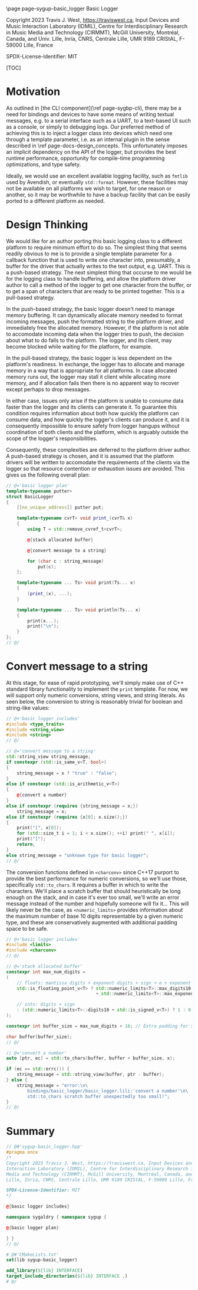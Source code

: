 \page page-sygup-basic_logger Basic Logger

Copyright 2023 Travis J. West, https://traviswest.ca, Input Devices and Music
Interaction Laboratory (IDMIL), Centre for Interdisciplinary Research in Music
Media and Technology (CIRMMT), McGill University, Montréal, Canada, and Univ.
Lille, Inria, CNRS, Centrale Lille, UMR 9189 CRIStAL, F-59000 Lille, France

SPDX-License-Identifier: MIT

[TOC]

# Motivation

As outlined in [the CLI component](\ref page-sygbp-cli), there may be a need
for bindings and devices to have some means of writing textual messages, e.g.
to a serial interface such as a UART, to a text-based UI such as a console, or
simply to debugging logs. Our preferred method of achieving this is to inject a
logger class into devices which need one through a template parameter, i.e. as
an internal plugin in the sense described in \ref page-docs-design_concepts.
This unfortunately imposes an implicit dependency on the API of the logger, but
provides the best runtime performance, opportunity for compile-time programming
optimizations, and type safety.

Ideally, we would use an excellent available logging facility, such as `fmtlib`
used by Avendish, or eventually `std::format`. However, these facilities may not
be available on all platforms we wish to target, for one reason or another,
so it may be worthwhile to have a backup facility that can be easily ported to
a different platform as needed.

# Design Thinking

We would like for an author porting this basic logging class to a different
platform to require minimum effort to do so. The simplest thing that seems
readily obvious to me is to provide a single template parameter for a callback
function that is used to write one character into, presumably, a buffer for
the driver that actually writes to the text output, e.g. UART. This is a
push-based strategy. The next simplest thing that occurse to me would be for
the logging class to handle buffering, and allow the platform driver author
to call a method of the logger to get one character from the buffer, or to
get a span of characters that are ready to be printed together. This is a
pull-based strategy.

In the push-based strategy, the basic logger doesn't need to manage memory
buffering. It can dynamically allocate memory needed to format incoming
messages, push the formatted string to the platform driver, and immediately
free the allocated memory. However, if the platform is not able to accomodate
incoming data when the logger tries to push, the decision about what to do
falls to the platform. The logger, and its client, may become blocked while
waiting for the platform, for example.

In the pull-based strategy, the basic logger is less dependent on the
platform's readiness. In exchange, the logger has to allocate and manage memory
in a way that is appropriate for all platforms. In case allocated memory runs
out, the logger may stall it client while allocating more memory, and if
allocation fails then there is no apparent way to recover except perhaps to
drop messages.

In either case, issues only arise if the platform is unable to consume data
faster than the logger and its clients can generate it. To guarantee this
condition requires information about both how quickly the platform can consume
data, and how quickly the logger's clients can produce it, and it is
consequently impossible to ensure safety from logger hangups without
coordination of both clients and the platform, which is arguably outside the
scope of the logger's responsibilities.

Consequently, these complexities are deferred to the platform driver author.
A push-based strategy is chosen, and it is assumed that the platform drivers
will be written to accomodate the requirements of the clients via the logger
so that resource contention or exhaustion issues are avoided. This gives us
the following overall plan:

```cpp
// @='basic logger plan'
template<typename putter>
struct BasicLogger
{
    [[no_unique_address]] putter put;

    template<typename cvrT> void print_(cvrT& x)
    {
        using T = std::remove_cvref_t<cvrT>;

        @{stack allocated buffer}

        @{convert message to a string}

        for (char c : string_message)
            put(c);
    };

    template<typename ... Ts> void print(Ts... x)
    {
        (print_(x), ...);
    }

    template<typename ... Ts> void println(Ts... x)
    {
        print(x...);
        print("\n");
    }
};
// @/
```

# Convert message to a string

At this stage, for ease of rapid prototyping, we'll simply make use of C++
standard library functionality to implement the `print` template. For now, we
will support only numeric conversions, string views, and string literals. As
seen below, the conversion to string is reasonably trivial for boolean and
string-like values:

```cpp
// @+'basic logger includes'
#include <type_traits>
#include <string_view>
#include <string>
// @/

// @='convert message to a string'
std::string_view string_message;
if constexpr (std::is_same_v<T, bool>)
{
    string_message = x ? "true" : "false";
}
else if constexpr (std::is_arithmetic_v<T>)
{
    @{convert a number}
}
else if constexpr (requires {string_message = x;})
    string_message = x;
else if constexpr (requires {x[0]; x.size();})
{
    print("[", x[0]);
    for (std::size_t i = 1; i < x.size(); ++i) print(" ", x[i]);
    print("]");
    return;
}
else string_message = "unknown type for basic logger";
// @/
```

The conversion functions defined in `<charconv>` since C++17 purport to provide
the best performance for numeric conversions, so we'll use those, specifically
`std::to_chars`. It requires a buffer in which to write the characters. We'll
place a scratch buffer that should heuristically be long enough on the stack,
and in case it's ever too small, we'll write an error message instead of the
number and hopefully someone will fix it... This will likely never be the case,
as `<numeric_limits>` provides information about the maximum number of base 10
digits representable by a given numeric type, and these are conservatively
augmented with additional padding space to be safe.

```cpp
// @+'basic logger includes'
#include <limits>
#include <charconv>
// @/

// @='stack allocated buffer'
constexpr int max_num_digits =
(
    // floats: mantissa digits + exponent digits + sign + e + exponent sign
    std::is_floating_point_v<T> ? std::numeric_limits<T>::max_digits10
                                  + std::numeric_limits<T>::max_exponent10 + 3

    // ints: digits + sign
    : (std::numeric_limits<T>::digits10 + std::is_signed_v<T>) ? 1 : 0
);

constexpr int buffer_size = max_num_digits + 16; // Extra padding for safety

char buffer[buffer_size];
// @/

// @='convert a number'
auto [ptr, ec] = std::to_chars(buffer, buffer + buffer_size, x);

if (ec == std::errc()) {
    string_message = std::string_view(buffer, ptr - buffer);
} else {
    string_message = "error:\n\
        bindings/basic_logger/basic_logger.lili:'convert a number'\n\
        std::to_chars scratch buffer unexpectedly too small!";
}
// @/
```
# Summary

```cpp
// @#'sygup-basic_logger.hpp'
#pragma once
/*
Copyright 2023 Travis J. West, https://traviswest.ca, Input Devices and Music
Interaction Laboratory (IDMIL), Centre for Interdisciplinary Research in Music
Media and Technology (CIRMMT), McGill University, Montréal, Canada, and Univ.
Lille, Inria, CNRS, Centrale Lille, UMR 9189 CRIStAL, F-59000 Lille, France

SPDX-License-Identifier: MIT
*/

@{basic logger includes}

namespace sygaldry { namespace sygup {

@{basic logger plan}

} }
// @/
```

```cmake
# @#'CMakeLists.txt'
set(lib sygup-basic_logger)

add_library(${lib} INTERFACE)
target_include_directories(${lib} INTERFACE .)
# @/
```
